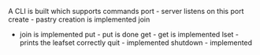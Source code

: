 A CLI is built which supports commands port - server listens on this port create - pastry creation is implemented join

- join is implemented put - put is done get - get is implemented lset - prints the leafset correctly quit - implemented shutdown - implemented
